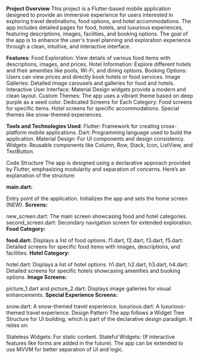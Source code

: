 **Project Overview**
This project is a Flutter-based mobile application designed to provide an immersive experience for users interested in exploring travel destinations, food options, and hotel accommodations. The app includes detailed pages for food, hotels, and luxurious experiences, featuring descriptions, images, facilities, and booking options. The goal of the app is to enhance the user's travel planning and exploration experience through a clean, intuitive, and interactive interface.

**Features**:
Food Exploration: View details of various food items with descriptions, images, and prices.
Hotel Information: Explore different hotels and their amenities like pools, Wi-Fi, and dining options.
Booking Options: Users can view prices and directly book hotels or food services.
Image Galleries: Detailed image carousels and galleries for food and hotels.
Interactive User Interface: Material Design widgets provide a modern and clean layout.
Custom Themes: The app uses a vibrant theme based on deep purple as a seed color.
Dedicated Screens for Each Category:
Food screens for specific items.
Hotel screens for specific accommodations.
Special themes like snow-themed experiences.

**Tools and Technologies Used**:
Flutter: Framework for creating cross-platform mobile applications.
Dart: Programming language used to build the application.
Material Design: For UI components and design consistency.
Widgets: Reusable components like Column, Row, Stack, Icon, ListView, and TextButton.

Code Structure
The app is designed using a declarative approach provided by Flutter, emphasizing modularity and separation of concerns. Here’s an explanation of the structure:

**main.dart:**

Entry point of the application.
Initializes the app and sets the home screen (NEW).
**Screens:**

new_screen.dart: The main screen showcasing food and hotel categories.
second_screen.dart: Secondary navigation screen for extended exploration.
**Food Category:**

**food.dart:** Displays a list of food options.
f1.dart, f2.dart, f3.dart, f5.dart: Detailed screens for specific food items with images, descriptions, and facilities.
**Hotel Category:**

hotel.dart: Displays a list of hotel options.
h1.dart, h2.dart, h3.dart, h4.dart: Detailed screens for specific hotels showcasing amenities and booking options.
**Image Screens:**

picture_1.dart and picture_2.dart: Displays image galleries for visual enhancements.
**Special Experience Screens:**

snow.dart: A snow-themed travel experience.
luxurious.dart: A luxurious-themed travel experience.
Design Pattern
The app follows a Widget Tree Structure for UI building, which is part of the declarative design paradigm. It relies on:

Stateless Widgets: For static content.
Stateful Widgets: (If interactive features like forms are added in the future).
The app can be extended to use MVVM for better separation of UI and logic.

